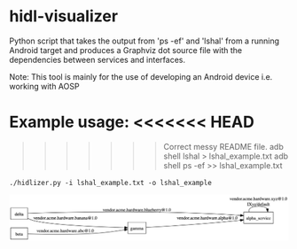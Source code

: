 # hidl-visualizer
Python script that takes the output from 'ps -ef' and 'lshal' from a running Android target and produces a Graphviz dot source file with the dependencies between services and interfaces.

Note: This tool is mainly for the use of developing an Android device i.e. working with AOSP

Example usage:
<<<<<<< HEAD
=======
    
>>>>>>> Correct messy README file.
    adb shell lshal > lshal_example.txt
    adb shell ps -ef >> lshal_example.txt

    ./hidlizer.py -i lshal_example.txt -o lshal_example

![Image](lshal_example.png "example output")
